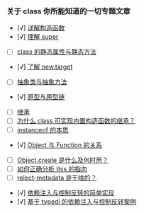 ### 关于 class 你所能知道的一切专题文章

- [√] [详解构造函数](基础语法特性/详解构造函数.ts)
- [√] [理解 super](基础语法特性/理解super.ts)
- [ ] [class 的静态属性与静态方法](基础语法特性/class的静态属性与静态方法.ts)
- [√] [了解 new.target](基础语法特性/了解new.target.ts)
- [ ] [抽象类与抽象方法](基础语法特性/抽象类与抽象方法.ts)
- [√] [原型与原型链](基础语法特性/原型与原型链.ts)
- [ ] [继承](基础语法特性/继承.ts)
- [ ] [为什么 class 可实现内置构造函数的继承？](基础语法特性/为什么class可实现内置构造函数的继承？.ts)
- [ ] [instanceof 的本质](基础语法特性/instanceof本质.ts)
- [√] [Object 与 Function 的关系](基础语法特性/Object与Function的关系.ts)
- [ ] [Object.create 是什么及何时用？](基础语法特性/Object.create是什么及何时用？.ts)
- [ ] [如何正确分析 this 的指向](基础语法特性/如何正确分析this的指向.ts)
- [ ] [relect-metadata 是干啥的？](class高级用法/relect-metadata是干啥的？.ts)
- [√] [依赖注入与控制反转的简单实现](class高级用法/依赖注入与控制反转的简单实现.ts)
- [√] [基于 typedi 的依赖注入与控制反转案例](class高级用法/基于typedi的依赖注入与控制反转案例.ts)
